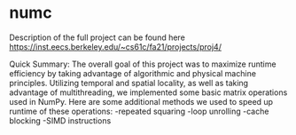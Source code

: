 # numc

Description of the full project can be found here https://inst.eecs.berkeley.edu/~cs61c/fa21/projects/proj4/

Quick Summary:
The overall goal of this project was to maximize runtime efficiency by taking advantage of algorithmic and physical machine principles. Utilizing temporal and spatial locality, as well as taking advantage of multithreading, we implemented some basic matrix operations used in NumPy. 
Here are some additional methods we used to speed up runtime of these operations:
-repeated squaring
-loop unrolling
-cache blocking
-SIMD instructions
